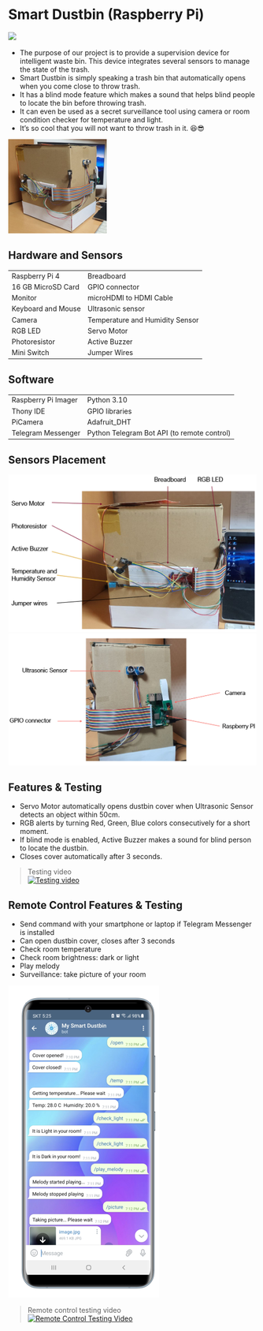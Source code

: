 # Smart Dustbin (Raspberry Pi)

![](https://www.pngkit.com/png/detail/51-513503_pi-raspberry-pi-logo.png)

* The purpose of our project is to provide a supervision device for intelligent waste bin. This device integrates several sensors to manage the state of the trash. 
* Smart Dustbin is simply speaking a trash bin that automatically opens when you come close to throw trash.  
* It has a blind mode feature which makes a sound that helps blind people to locate the bin before throwing trash.  
* It can even be used as a secret surveillance tool using camera or room condition checker for temperature and light.   
* It’s so cool that you will not want to throw trash in it. 😆😎  

![](media/picture.png)


## Hardware and Sensors

<table>
	<tr>
		<td>Raspberry Pi 4</td>
		<td>Breadboard</td>
	</tr>
	<tr>
		<td>16 GB MicroSD Card</td>
		<td>GPIO connector</td>
	</tr>
	<tr>
		<td>Monitor</td>
		<td>microHDMI to HDMI Cable</td>
	</tr>
	<tr>
		<td>Keyboard and Mouse</td>
		<td>Ultrasonic sensor</td>
	</tr>
	<tr>
		<td>Camera</td>
		<td>Temperature and Humidity Sensor</td>
	</tr>
	<tr>
		<td>RGB LED</td>
		<td>Servo Motor</td>
	</tr>
	<tr>
		<td>Photoresistor</td>
		<td>Active Buzzer</td>
	</tr>
	<tr>
		<td>Mini Switch</td>
		<td>Jumper Wires</td>
	</tr>

</table>

## Software

<table>
	<tr>
		<td>Raspberry Pi Imager</td>
		<td>Python 3.10</td>
	</tr>
	<tr>
		<td>Thony IDE</td>
		<td>GPIO libraries</td>
	</tr>
	<tr>
		<td>PiCamera</td>
		<td>Adafruit_DHT</td>
	</tr>
	<tr>
		<td>Telegram Messenger</td>
		<td>Python Telegram Bot API (to remote control)</td>
	</tr>
</table>

## Sensors Placement
![](media/sensors_placement.png)  
![](media/sensors_placement2.png)

## Features & Testing
* Servo Motor automatically opens dustbin cover when Ultrasonic Sensor detects an object within 50cm.
* RGB alerts by turning Red, Green, Blue colors consecutively for a short moment.
* If blind mode is enabled, Active Buzzer makes a sound for blind person to locate the dustbin.
* Closes cover automatically after 3 seconds.

> Testing video  
[![Testing video](https://www.pngkit.com/png/full/118-1185200_youtube-frame-youtube.png)](https://youtu.be/YzPtPHuyT6g)

## Remote Control Features & Testing
* Send command with your smartphone or laptop if Telegram Messenger is installed
* Can open dustbin cover, closes after 3 seconds
* Check room temperature
* Check room brightness: dark or light
* Play melody
* Surveillance: take picture of your room

![](media/remote_control_screenshot.png)  

> Remote control testing video  
[![Remote Control Testing Video](https://www.pngkit.com/png/full/118-1185200_youtube-frame-youtube.png)](https://youtu.be/F2Wyy5eU9tc)
